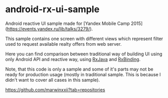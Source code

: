 # android-rx-ui-sample
Android reactive UI sample made for [Yandex Mobile Camp 2015] (https://events.yandex.ru/lib/talks/3279/).

This sample contains one screen with different views which represent
filter used to request available realty offers from web server.

Here you can find comparison between traditional way of building UI using only Android API
and reactive way, using [RxJava](https://github.com/ReactiveX/RxJava) and [RxBinding](https://github.com/JakeWharton/RxBinding).

Note, that this code is only a sample and some of it's parts may not be ready for production usage
(mostly in traditional sample. This is because I didn't want to cover all cases in this sample).










https://github.com/marwinxxii?tab=repositories